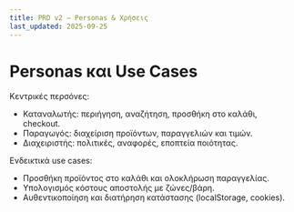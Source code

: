 ```yaml
---
title: PRD v2 — Personas & Χρήσεις
last_updated: 2025-09-25
---
```


# Personas και Use Cases

Κεντρικές περσόνες:
- Καταναλωτής: περιήγηση, αναζήτηση, προσθήκη στο καλάθι, checkout.
- Παραγωγός: διαχείριση προϊόντων, παραγγελιών και τιμών.
- Διαχειριστής: πολιτικές, αναφορές, εποπτεία ποιότητας.

Ενδεικτικά use cases:
- Προσθήκη προϊόντος στο καλάθι και ολοκλήρωση παραγγελίας.
- Υπολογισμός κόστους αποστολής με ζώνες/βάρη.
- Αυθεντικοποίηση και διατήρηση κατάστασης (localStorage, cookies).

